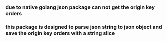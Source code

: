 ### due to native golang json package can not get the origin key orders
### this package is designed to parse json string to json object and save the origin key orders with a string slice

